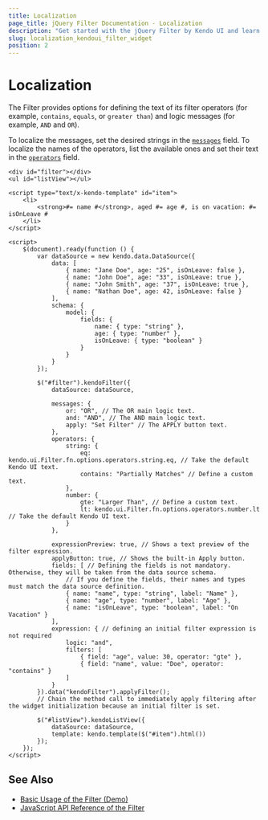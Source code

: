```yaml
---
title: Localization
page_title: jQuery Filter Documentation - Localization
description: "Get started with the jQuery Filter by Kendo UI and learn how to localize the text of its filter operators."
slug: localization_kendoui_filter_widget
position: 2
---
```


# Localization

The Filter provides options for defining the text of its filter operators (for example, `contains`, `equals`, or `greater than`) and logic messages (for example, `AND` and `OR`).

To localize the messages, set the desired strings in the [`messages`](/api/javascript/ui/filter/configuration/messages) field. To localize the names of the operators, list the available ones and set their text in the [`operators`](/api/javascript/ui/filter/configuration/operators) field.

```dojo
<div id="filter"></div>
<ul id="listView"></ul>

<script type="text/x-kendo-template" id="item">
    <li>
        <strong>#= name #</strong>, aged #= age #, is on vacation: #= isOnLeave #
    </li>
</script>

<script>
    $(document).ready(function () {
        var dataSource = new kendo.data.DataSource({
            data: [
                { name: "Jane Doe", age: "25", isOnLeave: false },
                { name: "John Doe", age: "33", isOnLeave: true },
                { name: "John Smith", age: "37", isOnLeave: true },
                { name: "Nathan Doe", age: 42, isOnLeave: false }
            ],
            schema: {
                model: {
                    fields: {
                        name: { type: "string" },
                        age: { type: "number" },
                        isOnLeave: { type: "boolean" }
                    }
                }
            }
        });

        $("#filter").kendoFilter({
            dataSource: dataSource,

            messages: {
                or: "OR", // The OR main logic text.
                and: "AND", // The AND main logic text.
                apply: "Set Filter" // The APPLY button text.
            },
            operators: {
                string: {
                    eq: kendo.ui.Filter.fn.options.operators.string.eq, // Take the default Kendo UI text.
                    contains: "Partially Matches" // Define a custom text.
                },
                number: {
                    gte: "Larger Than", // Define a custom text.
                    lt: kendo.ui.Filter.fn.options.operators.number.lt // Take the default Kendo UI text.
                }
            },

            expressionPreview: true, // Shows a text preview of the filter expression.
            applyButton: true, // Shows the built-in Apply button.
            fields: [ // Defining the fields is not mandatory. Otherwise, they will be taken from the data source schema.
                // If you define the fields, their names and types must match the data source definition.
                { name: "name", type: "string", label: "Name" },
                { name: "age", type: "number", label: "Age" },
                { name: "isOnLeave", type: "boolean", label: "On Vacation" }
            ],
            expression: { // defining an initial filter expression is not required
                logic: "and",
                filters: [
                    { field: "age", value: 30, operator: "gte" },
                    { field: "name", value: "Doe", operator: "contains" }
                ]
            }
        }).data("kendoFilter").applyFilter();
        // Chain the method call to immediately apply filtering after the widget initialization because an initial filter is set.

        $("#listView").kendoListView({
            dataSource: dataSource,
            template: kendo.template($("#item").html())
        });
    });
</script>
```

## See Also

* [Basic Usage of the Filter (Demo)](https://demos.telerik.com/kendo-ui/filter/index)
* [JavaScript API Reference of the Filter](/api/javascript/ui/filter)
